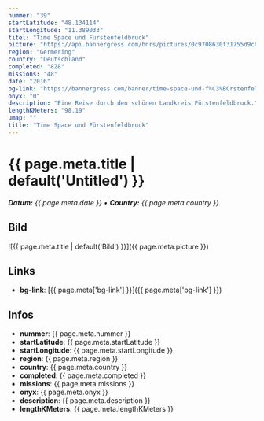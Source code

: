 ```yaml
---
nummer: "39"
startLatitude: "48.134114"
startLongitude: "11.389033"
titel: "Time Space und Fürstenfeldbruck"
picture: "https://api.bannergress.com/bnrs/pictures/0c9708630f31755d9cb89f468ad2e6ba"
region: "Germering"
country: "Deutschland"
completed: "828"
missions: "48"
date: "2016"
bg-link: "https://bannergress.com/banner/time-space-und-f%C3%BCrstenfeldbruck-7a7f"
onyx: "0"
description: "Eine Reise durch den schönen Landkreis Fürstenfeldbruck."
lengthKMeters: "98,19"
umap: ""
title: "Time Space und Fürstenfeldbruck"
---
```

# {{ page.meta.title | default('Untitled') }}

_**Datum:** {{ page.meta.date }} • **Country:** {{ page.meta.country }}_

## Bild
![{{ page.meta.title | default('Bild') }}]({{ page.meta.picture }})

## Links
- **bg-link**: [{{ page.meta['bg-link'] }}]({{ page.meta['bg-link'] }})

## Infos
- **nummer**: {{ page.meta.nummer }}
- **startLatitude**: {{ page.meta.startLatitude }}
- **startLongitude**: {{ page.meta.startLongitude }}
- **region**: {{ page.meta.region }}
- **country**: {{ page.meta.country }}
- **completed**: {{ page.meta.completed }}
- **missions**: {{ page.meta.missions }}
- **onyx**: {{ page.meta.onyx }}
- **description**: {{ page.meta.description }}
- **lengthKMeters**: {{ page.meta.lengthKMeters }}
